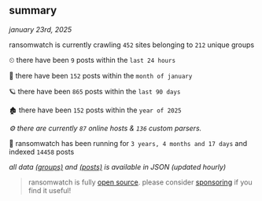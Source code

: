 
## summary
_january 23rd, 2025_

ransomwatch is currently crawling `452` sites belonging to `212` unique groups

⏲ there have been `9` posts within the `last 24 hours`

🦈 there have been `152` posts within the `month of january`

🪐 there have been `865` posts within the `last 90 days`

🏚 there have been `152` posts within the `year of 2025`

_⚙️ there are currently `87` online hosts & `136` custom parsers._

🦕 ransomwatch has been running for `3 years, 4 months and 17 days` and indexed `14458` posts

_all data  [(groups)](http://ransomwhat.telemetry.ltd/groups) and [(posts)](http://ransomwhat.telemetry.ltd/posts) is available in JSON (updated hourly)_

> ransomwatch is fully [open source](https://github.com/joshhighet/ransomwatch#ransomwatch--). please consider [sponsoring](https://github.com/sponsors/joshhighet) if you find it useful!
